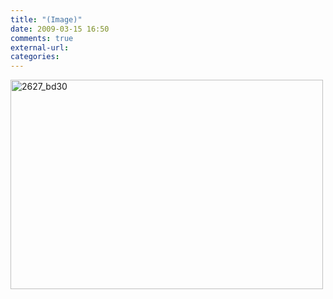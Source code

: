 ```yaml
---
title: "(Image)"
date: 2009-03-15 16:50
comments: true
external-url:
categories:
---
```

[<img src="http://3.asset.soup.io/asset/0264/2627_bd30.jpeg" width="500" height="335" alt="2627_bd30" />][1]

  [1]: http://www.flickr.com/photos/36428544@N08/3354908844/sizes/m/in/set-72157615195865985/
